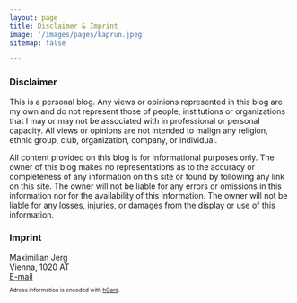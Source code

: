 ```yaml
---
layout: page
title: Disclaimer & Imprint
image: '/images/pages/kaprun.jpeg'
sitemap: false

---
```


### Disclaimer

This is a personal blog. Any views or opinions represented in this blog are my own and do not represent those of people, institutions or organizations that I may or may not be associated with in professional or personal capacity. All views or opinions are not intended to malign any religion, ethnic group, club, organization, company, or individual.

All content provided on this blog is for informational purposes only. The owner of this blog makes no representations as to the accuracy or completeness of any information on this site or found by following any link on this site. The owner will not be liable for any errors or omissions in this information nor for the availability of this information. The owner will not be liable for any losses, injuries, or damages from the display or use of this information.

### Imprint

<div id="hcard-Maximilian-Jerg" class="vcard">
 <span class="fn">Maximilian Jerg</span>
 <div class="adr">
  <div class="street-address" style="display:none;">Ausstellungsstrasse 50/506</div>
  <span class="locality">Vienna</span>, 
  <span class="postal-code">1020</span>
  <span class="country-name">AT</span>
 </div>
<a class="email" href="mailto:blog@maximilian.tech">E-mail</a> 
<p style="font-size:70%;">Adress information is encoded with <a href="http://microformats.org/wiki/hcard">hCard</a>.</p>
</div>
